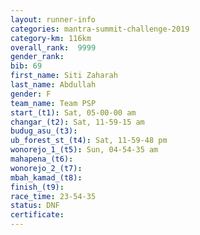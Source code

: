 ```yaml
---
layout: runner-info 
categories: mantra-summit-challenge-2019 
category-km: 116km 
overall_rank:  9999
gender_rank: 
bib: 69
first_name: Siti Zaharah
last_name: Abdullah
gender: F
team_name: Team PSP
start_(t1): Sat, 05-00-00 am
changar_(t2): Sat, 11-59-15 am
budug_asu_(t3): 
ub_forest_st_(t4): Sat, 11-59-48 pm
wonorejo_1_(t5): Sun, 04-54-35 am
mahapena_(t6): 
wonorejo_2_(t7): 
mbah_kamad_(t8): 
finish_(t9): 
race_time: 23-54-35
status: DNF
certificate: 
---
```

